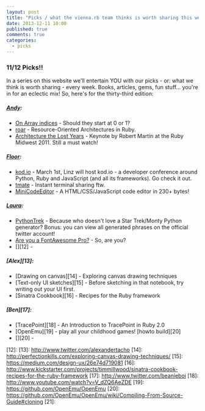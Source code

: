 ```yaml
---
layout: post
title: "Picks / what the vienna.rb team thinks is worth sharing this week"
date: 2013-12-11 10:00
published: true
comments: true
categories:
  - picks
---
```


### 11/12 Picks!!

In a series on this website we'll entertain YOU with our picks - or: what we think is worth sharing - every week.
Books, articles, gems, fun stuff... you're in for an eclectic mix! So, here's for the thirty-third edition:

##### [Andy][1]:
  - [On Array indices][2] - Should they start at 0 or 1?
  - [roar][3] - Resource-Oriented Architectures in Ruby.
  - [Architecture the Lost Years][4] - Keynote by Robert Martin at the Ruby Midwest 2011. Still a must watch!

##### [Floor][5]:
  - [kod.io][6] - March 1st, Linz will host kod.io - a developer conference around Python, Ruby and JavaScript (and all its frameworks). Go check it out.
  - [tmate][7] - Instant terminal sharing ftw.
  - [MiniCodeEditor][8] - A HTML/CSS/JavaScript code editor in 230+ bytes!

##### [Laura][9]:
  - [PythonTrek][10] - Because who doesn't love a Star Trek/Monty Python generator? Bonus: you can view all generated phrases on the official twitter account!
  - [Are you a FontAwesome Pro?][11] - So, are you?
  - [][12] -

##### [Alex][13]:
  - [Drawing on canvas][14] - Exploring canvas drawing techniques
  - [Text-only UI sketches][15] - Before sketching in that notebook, try writing out your UI first.
  - [Sinatra Cookbook][16] - Recipes for the Ruby framework

##### [Ben][17]:
  - [TracePoint][18] - An Introduction to TracePoint in Ruby 2.0
  - [OpenEmu][19] - play all your childhood games! [howto build][20]
  - [][20] -

[1]: http://www.twitter.com/pxlpnk
[2]: http://exple.tive.org/blarg/2013/10/22/citation-needed/
[3]: https://github.com/apotonick/roar
[4]: http://www.confreaks.com/videos/759-rubymidwest2011-keynote-architecture-the-lost-years
[5]: http://www.twitter.com/floordrees
[6]: http://linz.kod.io/
[7]: http://tmate.io/
[8]: http://xem.github.io/miniCodeEditor/
[9]: http://www.twitter.com/alicetragedy
[10]: http://python-trek-2013.herokuapp.com
[11]: http://fontawesome.pro
[12]:
[13]: http://www.twitter.com/alexandertacho
[14]: http://perfectionkills.com/exploring-canvas-drawing-techniques/
[15]: https://medium.com/design-ux/26e74d719081
[16]: http://www.kickstarter.com/projects/timmillwood/sinatra-cookbook-recipes-for-the-ruby-framework
[17]: http://www.twitter.com/beanieboi
[18]: http://www.youtube.com/watch?v=V_dZQ6AeZDE
[19]: https://github.com/OpenEmu/OpenEmu
[20]: https://github.com/OpenEmu/OpenEmu/wiki/Compiling-From-Source-Guide#cloning
[21]:
